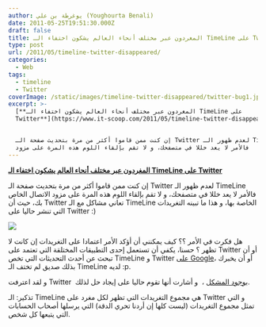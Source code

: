 ```yaml
---
author: يوغرطة بن علي (Youghourta Benali)
date: 2011-05-25T19:51:30.000Z
draft: false
title: المغردون عبر مختلف أنحاء العالم يشكون اختفاء الـ TimeLine على Twitter
type: post
url: /2011/05/timeline-twitter-disappeared/
categories:
  - Web
tags:
  - timeline
  - Twitter
coverImage: /static/images/timeline-twitter-disappeared/twitter-bug1.jpg
excerpt: >-
  [**المغردون عبر مختلف أنحاء العالم يشكون اختفاء الـ TimeLine على
  Twitter**](https://www.it-scoop.com/2011/05/timeline-twitter-disappeared/)


  إن كنت ممن قاموا أكثر من مرة بتحديث صفحة الـ Twitter لعدم ظهور الـ TimeLine
  فالأمر لا يعد خللا في متصفحك، و لا تقم بإلقاء اللوم هذه المرة على مزود
---
```

[**المغردون عبر مختلف أنحاء العالم يشكون اختفاء الـ TimeLine على Twitter**](https://www.it-scoop.com/2011/05/timeline-twitter-disappeared/)

إن كنت ممن قاموا أكثر من مرة بتحديث صفحة الـ Twitter لعدم ظهور الـ TimeLine فالأمر لا يعد خللا في متصفحك، و لا تقم بإلقاء اللوم هذه المرة على مزود الاتصال الخاص بك، حيث أن Twitter تعاني مشاكل مع الـ TimeLine الخاصة بها، و هذا ما تبينه التغريدات التي تنشر حاليا على Twitter :)

![](/static/images/timeline-twitter-disappeared/twitter-bug1.jpg)

هل فكرت في الأمر ؟؟ كيف يمكنني أن أؤكد الأمر اعتمادا على التغريدات إن كانت لا تظهر ؟ حسنا، يكفي أن تستعمل إحدى التطبيقات المختلقة التي تعتمد على Twitter أو أن تبحث عن أحدث التحديثات التي تخص TimeLine و Twitter [على Google](http://www.google.com/search?q=timeline+twitter\&hl=fr\&prmd=ivns\&source=lnt\&tbs=rltm:1\&sa=X\&ei=n1XdTZz7H8Gk-gbr5PG4Dw\&ved=0CAsQpwUoAQ)، أو أن يخبرك بذلك صديق لم تختف الـ TimeLine لديه :p.

و لقد اعترفت Twitter  [بوجود المشكل](http://status.twitter.com/post/5838460482/some-users-might-be-experiencing-empty-timelines) ،  و أشارت أنها تقوم حاليا على إيجاد حل لذلك.

تذكير: الـ TimeLine هي مجموع التغريدات التي تظهر لكل مغرد على Twitter و التي تمثل مجموع التغريدات (ليست كلها إن أردنا تحري الدقة) التي يرسلها أصحاب الحسابات التي يتبعها كل شخص.
